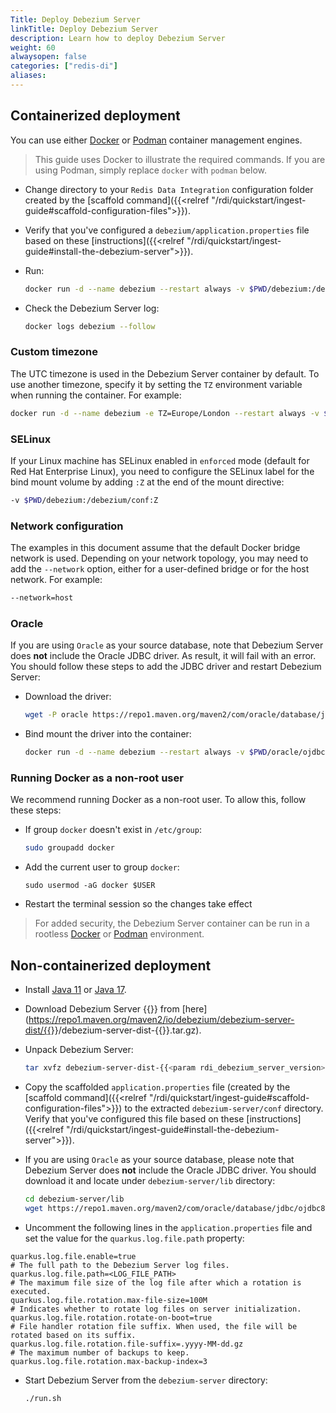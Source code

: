```yaml
---
Title: Deploy Debezium Server
linkTitle: Deploy Debezium Server
description: Learn how to deploy Debezium Server
weight: 60
alwaysopen: false
categories: ["redis-di"]
aliases:
---
```


## Containerized deployment

You can use either [Docker](https://www.docker.com/) or [Podman](https://podman.io/) container management engines.

> This guide uses Docker to illustrate the required commands. If you are using Podman, simply replace `docker` with `podman` below.

- Change directory to your `Redis Data Integration` configuration folder created by the [scaffold command]({{<relref "/rdi/quickstart/ingest-guide#scaffold-configuration-files">}}).
- Verify that you've configured a `debezium/application.properties` file based on these [instructions]({{<relref "/rdi/quickstart/ingest-guide#install-the-debezium-server">}}).
- Run:

  ```bash
  docker run -d --name debezium --restart always -v $PWD/debezium:/debezium/conf --log-driver local --log-opt max-size=100m --log-opt max-file=4 --log-opt mode=non-blocking debezium/server:2.1.1.Final
  ```

- Check the Debezium Server log:

  ```bash
  docker logs debezium --follow
  ```
### Custom timezone

The UTC timezone is used in the Debezium Server container by default. To use another timezone, specify it by setting the `TZ` environment variable when running the container. For example:

```bash
docker run -d --name debezium -e TZ=Europe/London --restart always -v $PWD/debezium:/debezium/conf --log-driver local --log-opt max-size=100m --log-opt max-file=4 --log-opt mode=non-blocking debezium/server:2.1.1.Final
```

### SELinux

If your Linux machine has SELinux enabled in `enforced` mode (default for Red Hat Enterprise Linux), you need to configure the SELinux label for the bind mount volume by adding `:Z` at the end of the mount directive:

```bash
-v $PWD/debezium:/debezium/conf:Z
```

### Network configuration

The examples in this document assume that the default Docker bridge network is used. Depending on your network topology, you may need to add the `--network` option, either for a user-defined bridge or for the host network. For example:

```bash
--network=host
```

### Oracle

If you are using `Oracle` as your source database, note that Debezium Server does **not** include the Oracle JDBC driver.
As result, it will fail with an error. You should follow these steps to add the JDBC driver and restart Debezium Server:

- Download the driver:
  ```bash
  wget -P oracle https://repo1.maven.org/maven2/com/oracle/database/jdbc/ojdbc8/21.1.0.0/ojdbc8-21.1.0.0.jar
  ```

- Bind mount the driver into the container:

  ```bash
  docker run -d --name debezium --restart always -v $PWD/oracle/ojdbc8-21.1.0.0.jar:/debezium/lib/ojdbc8-21.1.0.0.jar -v $PWD/debezium:/debezium/conf --log-driver local --log-opt max-size=100m --log-opt max-file=4 --log-opt mode=non-blocking debezium/server:2.1.1.Final
  ```

### Running Docker as a non-root user

We recommend running Docker as a non-root user. To allow this, follow these steps:

- If group `docker` doesn't exist in `/etc/group`:

  ```bash
  sudo groupadd docker
  ```

- Add the current user to group `docker`:

  ```
  sudo usermod -aG docker $USER
  ```

- Restart the terminal session so the changes take effect

> For added security, the Debezium Server container can be run in a rootless [Docker](https://docs.docker.com/engine/security/rootless/) or [Podman](https://docs.podman.io/en/latest/markdown/podman.1.html#rootless-mode) environment.

## Non-containerized deployment

- Install [Java 11](https://www.oracle.com/java/technologies/downloads/#java11) or [Java 17](https://www.oracle.com/java/technologies/downloads/#java17).
- Download Debezium Server {{<param rdi_debezium_server_version>}} from [here](https://repo1.maven.org/maven2/io/debezium/debezium-server-dist/{{<param rdi_debezium_server_version>}}/debezium-server-dist-{{<param rdi_debezium_server_version>}}.tar.gz).
- Unpack Debezium Server:

  ```bash
  tar xvfz debezium-server-dist-{{<param rdi_debezium_server_version>}}.tar.gz
  ```

- Copy the scaffolded `application.properties` file (created by the [scaffold command]({{<relref "/rdi/quickstart/ingest-guide#scaffold-configuration-files">}}) to the extracted `debezium-server/conf` directory. Verify that you've configured this file based on these [instructions]({{<relref "/rdi/quickstart/ingest-guide#install-the-debezium-server">}}).

- If you are using `Oracle` as your source database, please note that Debezium Server does **not** include the Oracle JDBC driver. You should download it and locate under `debezium-server/lib` directory:

  ```bash
  cd debezium-server/lib
  wget https://repo1.maven.org/maven2/com/oracle/database/jdbc/ojdbc8/21.1.0.0/ojdbc8-21.1.0.0.jar
  ```

- Uncomment the following lines in the `application.properties` file and set the value for the `quarkus.log.file.path` property:

```properties
quarkus.log.file.enable=true
# The full path to the Debezium Server log files.
quarkus.log.file.path=<LOG_FILE_PATH>
# The maximum file size of the log file after which a rotation is executed.
quarkus.log.file.rotation.max-file-size=100M
# Indicates whether to rotate log files on server initialization.
quarkus.log.file.rotation.rotate-on-boot=true
# File handler rotation file suffix. When used, the file will be rotated based on its suffix.
quarkus.log.file.rotation.file-suffix=.yyyy-MM-dd.gz
# The maximum number of backups to keep.
quarkus.log.file.rotation.max-backup-index=3
```

- Start Debezium Server from the `debezium-server` directory:
  ```bash
  ./run.sh
  ```
